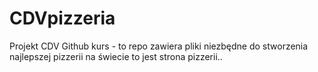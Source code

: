 # CDVpizzeria
Projekt CDV Github kurs - to repo zawiera pliki niezbędne do stworzenia najlepszej pizzerii na świecie
to jest strona pizzerii..
